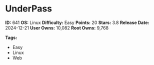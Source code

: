 # UnderPass

**ID:** 641
**OS:** Linux
**Difficulty:** Easy
**Points:** 20
**Stars:** 3.8
**Release Date:** 2024-12-21
**User Owns:** 10,082
**Root Owns:** 9,768

**Tags:**
- Easy
- Linux
- Web

